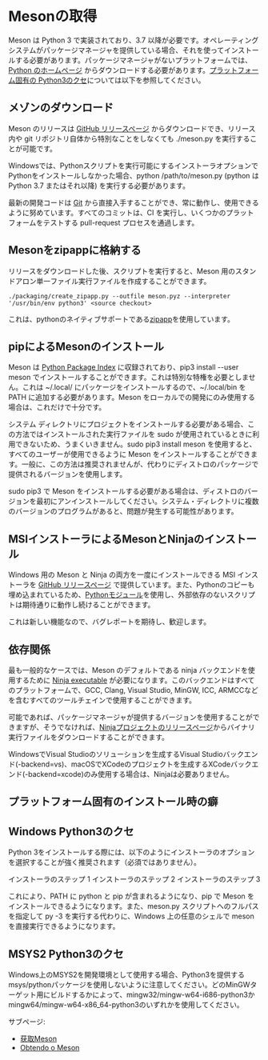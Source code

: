 # Mesonの取得

Meson は Python 3 で実装されており、3.7 以降が必要です。オペレーティングシステムがパッケージマネージャを提供している場合、それを使ってインストールする必要があります。パッケージマネージャがないプラットフォームでは、[Python のホームページ](https://www.python.org/downloads/) からダウンロードする必要があります。[プラットフォーム固有の Python3のクセ](https://mesonbuild.com/Getting-meson.html#platformspecific-install-quirks)については以下を参照してください。

## メゾンのダウンロード

Meson のリリースは [GitHub リリースページ](https://github.com/mesonbuild/meson/releases) からダウンロードでき、リリース内や git リポジトリ自体から特別なことをしなくても ./meson.py を実行することが可能です。

Windowsでは、Pythonスクリプトを実行可能にするインストーラオプションでPythonをインストールしなかった場合、python /path/to/meson.py (python は Python 3.7 またはそれ以降) を実行する必要があります。

最新の開発コードは [Git](https://github.com/mesonbuild/meson) から直接入手することができ、常に動作し、使用できるように努めています。すべてのコミットは、CI を実行し、いくつかのプラットフォームをテストする pull-request プロセスを通過します。

## Mesonをzipappに格納する

リリースをダウンロードした後、スクリプトを実行すると、Meson 用のスタンドアロン単一ファイル実行ファイルを作成することができます。

```
./packaging/create_zipapp.py --outfile meson.pyz --interpreter '/usr/bin/env python3' <source checkout>
```

これは、pythonのネイティブサポートである[zipapp](https://docs.python.org/3/library/zipapp.html)を使用しています。

## pipによるMesonのインストール

Meson は [Python Package Index](https://pypi.python.org/pypi/meson/) に収録されており、pip3 install --user meson でインストールすることができます。これは特別な特権を必要としません。これは ~/.local/ にパッケージをインストールするので、~/.local/bin を PATH に追加する必要があります。Meson をローカルでの開発にのみ使用する場合は、これだけで十分です。

システム ディレクトリにプロジェクトをインストールする必要がある場合、この方法ではインストールされた実行ファイルを sudo が使用されているときに利用できないため、うまくいきません。sudo pip3 install meson を使用すると、すべてのユーザーが使用できるように Meson をインストールすることができます。一般に、この方法は推奨されませんが、代わりにディストロのパッケージで提供されるバージョンを使用します。

sudo pip3 で Meson をインストールする必要がある場合は、ディストロのバージョンを最初にアンインストールしてください。システム・ディレクトリに複数のバージョンのプログラムがあると、問題が発生する可能性があります。

## MSIインストーラによるMesonとNinjaのインストール

Windows 用の Meson と Ninja の両方を一度にインストールできる MSI インストーラを [GitHub リリースページ](https://github.com/mesonbuild/meson/releases) で提供しています。また、Pythonのコピーも埋め込まれているため、[Pythonモジュール](https://mesonbuild.com/Python-module.html)を使用し、外部依存のないスクリプトは期待通りに動作し続けることができます。

これは新しい機能なので、バグレポートを期待し、歓迎します。

## 依存関係

最も一般的なケースでは、Meson のデフォルトである ninja バックエンドを使用するために [Ninja executable](https://ninja-build.org/) が必要になります。このバックエンドはすべてのプラットフォームで、GCC, Clang, Visual Studio, MinGW, ICC, ARMCCなどを含むすべてのツールチェインで使用することができます。

可能であれば、パッケージマネージャが提供するバージョンを使用することができますが、そうでなければ、[Ninjaプロジェクトのリリースページ](https://github.com/ninja-build/ninja/releases)からバイナリ実行ファイルをダウンロードすることができます。

WindowsでVisual Studioのソリューションを生成するVisual Studioバックエンド(-backend=vs)、macOSでXCodeのプロジェクトを生成するXCodeバックエンド(-backend=xcode)のみ使用する場合は、Ninjaは必要ありません。

## プラットフォーム固有のインストール時の癖

## Windows Python3のクセ

Python 3をインストールする際には、以下のようにインストーラのオプションを選択することが強く推奨されます（必須ではありません）。

インストーラのステップ 1 インストーラのステップ 2 インストーラのステップ 3

これにより、PATH に python と pip が含まれるようになり、pip で Meson をインストールできるようになります。また、meson.py スクリプトへのフルパスを指定して py -3 を実行する代わりに、Windows 上の任意のシェルで meson を直接実行できるようになります。

## MSYS2 Python3のクセ

Windows上のMSYS2を開発環境として使用する場合、Python3を提供するmsys/pythonパッケージを使用しないように注意してください。どのMinGWターゲット用にビルドするかによって、mingw32/mingw-w64-i686-python3かmingw64/mingw-w64-x86_64-python3のいずれかを使用してください。

サブページ:

- [获取Meson](https://mesonbuild.com/Getting-meson_zh.html)
- [Obtendo o Meson](https://mesonbuild.com/Getting-meson_ptbr.html)


